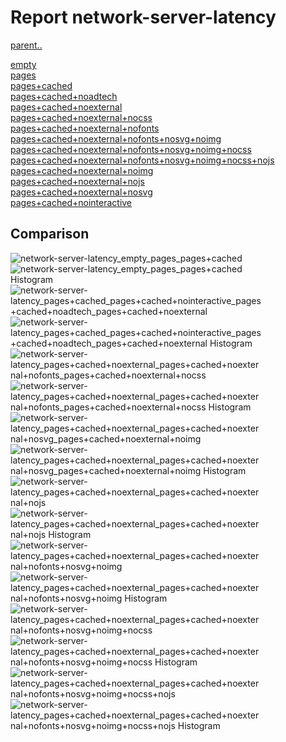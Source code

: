 # Report network-server-latency

[parent..](./..)  

[empty](./empty/)  
[pages](./pages/)  
[pages+cached](./pages+cached/)  
[pages+cached+noadtech](./pages+cached+noadtech/)  
[pages+cached+noexternal](./pages+cached+noexternal/)  
[pages+cached+noexternal+nocss](./pages+cached+noexternal+nocss/)  
[pages+cached+noexternal+nofonts](./pages+cached+noexternal+nofonts/)  
[pages+cached+noexternal+nofonts+nosvg+noimg](./pages+cached+noexternal+nofonts+nosvg+noimg/)  
[pages+cached+noexternal+nofonts+nosvg+noimg+nocss](./pages+cached+noexternal+nofonts+nosvg+noimg+nocss/)  
[pages+cached+noexternal+nofonts+nosvg+noimg+nocss+nojs](./pages+cached+noexternal+nofonts+nosvg+noimg+nocss+nojs/)  
[pages+cached+noexternal+noimg](./pages+cached+noexternal+noimg/)  
[pages+cached+noexternal+nojs](./pages+cached+noexternal+nojs/)  
[pages+cached+noexternal+nosvg](./pages+cached+noexternal+nosvg/)  
[pages+cached+nointeractive](./pages+cached+nointeractive/)  

## Comparison

![network-server-latency_empty_pages_pages+cached](./network-server-latency_empty_pages_pages+cached.png)  
![network-server-latency_empty_pages_pages+cached Histogram](./network-server-latency_empty_pages_pages+cached+hist.png)  
![network-server-latency_pages+cached_pages+cached+nointeractive_pages+cached+noadtech_pages+cached+noexternal](./network-server-latency_pages+cached_pages+cached+nointeractive_pages+cached+noadtech_pages+cached+noexternal.png)  
![network-server-latency_pages+cached_pages+cached+nointeractive_pages+cached+noadtech_pages+cached+noexternal Histogram](./network-server-latency_pages+cached_pages+cached+nointeractive_pages+cached+noadtech_pages+cached+noexternal+hist.png)  
![network-server-latency_pages+cached+noexternal_pages+cached+noexternal+nofonts_pages+cached+noexternal+nocss](./network-server-latency_pages+cached+noexternal_pages+cached+noexternal+nofonts_pages+cached+noexternal+nocss.png)  
![network-server-latency_pages+cached+noexternal_pages+cached+noexternal+nofonts_pages+cached+noexternal+nocss Histogram](./network-server-latency_pages+cached+noexternal_pages+cached+noexternal+nofonts_pages+cached+noexternal+nocss+hist.png)  
![network-server-latency_pages+cached+noexternal_pages+cached+noexternal+nosvg_pages+cached+noexternal+noimg](./network-server-latency_pages+cached+noexternal_pages+cached+noexternal+nosvg_pages+cached+noexternal+noimg.png)  
![network-server-latency_pages+cached+noexternal_pages+cached+noexternal+nosvg_pages+cached+noexternal+noimg Histogram](./network-server-latency_pages+cached+noexternal_pages+cached+noexternal+nosvg_pages+cached+noexternal+noimg+hist.png)  
![network-server-latency_pages+cached+noexternal_pages+cached+noexternal+nojs](./network-server-latency_pages+cached+noexternal_pages+cached+noexternal+nojs.png)  
![network-server-latency_pages+cached+noexternal_pages+cached+noexternal+nojs Histogram](./network-server-latency_pages+cached+noexternal_pages+cached+noexternal+nojs+hist.png)  
![network-server-latency_pages+cached+noexternal_pages+cached+noexternal+nofonts+nosvg+noimg](./network-server-latency_pages+cached+noexternal_pages+cached+noexternal+nofonts+nosvg+noimg.png)  
![network-server-latency_pages+cached+noexternal_pages+cached+noexternal+nofonts+nosvg+noimg Histogram](./network-server-latency_pages+cached+noexternal_pages+cached+noexternal+nofonts+nosvg+noimg+hist.png)  
![network-server-latency_pages+cached+noexternal_pages+cached+noexternal+nofonts+nosvg+noimg+nocss](./network-server-latency_pages+cached+noexternal_pages+cached+noexternal+nofonts+nosvg+noimg+nocss.png)  
![network-server-latency_pages+cached+noexternal_pages+cached+noexternal+nofonts+nosvg+noimg+nocss Histogram](./network-server-latency_pages+cached+noexternal_pages+cached+noexternal+nofonts+nosvg+noimg+nocss+hist.png)  
![network-server-latency_pages+cached+noexternal_pages+cached+noexternal+nofonts+nosvg+noimg+nocss+nojs](./network-server-latency_pages+cached+noexternal_pages+cached+noexternal+nofonts+nosvg+noimg+nocss+nojs.png)  
![network-server-latency_pages+cached+noexternal_pages+cached+noexternal+nofonts+nosvg+noimg+nocss+nojs Histogram](./network-server-latency_pages+cached+noexternal_pages+cached+noexternal+nofonts+nosvg+noimg+nocss+nojs+hist.png)  

<style>
  img {
    max-width: 80%;
  }
</style>
      
